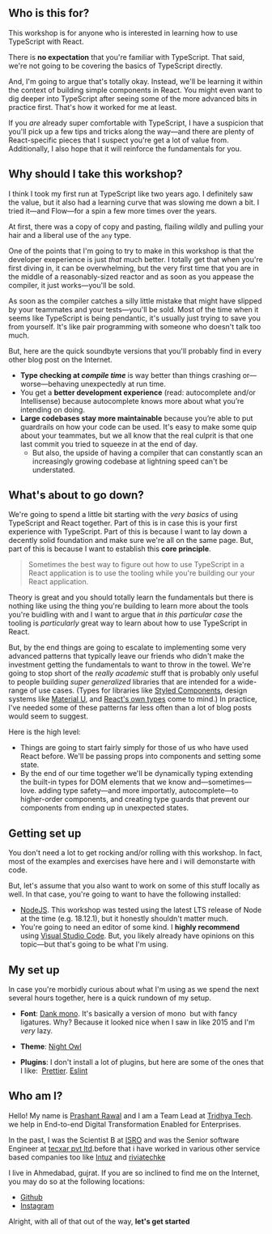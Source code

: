 ## Who is this for?

This workshop is for anyone who is interested in learning how to use TypeScript with React.

There is **no expectation** that you're familiar with TypeScript. That said, we're not going to be covering the basics of TypeScript directly.

And, I'm going to argue that's totally okay. Instead, we'll be learning it within the context of building simple components in React. You might even want to dig deeper into TypeScript after seeing some of the more advanced bits in practice first. That's how it worked for me at least.

If you _are_ already super comfortable with TypeScript, I have a suspicion that you'll pick up a few tips and tricks along the way—and there are plenty of React-specific pieces that I suspect you're get a lot of value from. Additionally, I also hope that it will reinforce the fundamentals for you.

## Why should I take this workshop?

I think I took my first run at TypeScript like two years ago. I definitely saw the value, but it also had a learning curve that was slowing me down a bit. I tried it—and Flow—for a spin a few more times over the years.

At first, there was a copy of copy and pasting, flailing wildly and pulling your hair and a liberal use of the `any` type.

One of the points that I'm going to try to make in this workshop is that the developer exeperience is just _that_ much better. I totally get that when you're first diving in, it can be overwhelming, but the very first time that you are in the middle of a reasonably-sized reactor and as soon as you appease the compiler, it just works—you'll be sold.

As soon as the compiler catches a silly little mistake that might have slipped by your teammates and your tests—you'll be sold. Most of the time when it seems like TypeScript is being pendantic, it's usually just trying to save you from yourself. It's like pair programming with someone who doesn't talk too much.

But, here are the quick soundbyte versions that you'll probably find in every other blog post on the Internet.

- **Type checking at _compile time_** is way better than things crashing or—worse—behaving unexpectedly at run time.
- You get a **better development experience** (read: autocomplete and/or Intellisense) because autocomplete knows more about what you’re intending on doing.
- **Large codebases stay more maintainable** because you’re able to put guardrails on how your code can be used. It's easy to make some quip about your teammates, but we all know that the real culprit is that one last commit you tried to squeeze in at the end of day.
  - But also, the upside of having a compiler that can constantly scan an increasingly growing codebase at lightning speed can't be understated.

## What's about to go down?

We're going to spend a little bit starting with the _very basics_ of using TypeScript and React together. Part of this is in case this is your first experience with TypeScript. Part of this is because I want to lay down a decently solid foundation and make sure we're all on the same page. But, part of this is because I want to establish this **core principle**.

> Sometimes the best way to figure out how to use TypeScript in a React application is to use the tooling while you're building our your React application.

Theory is great and you should totally learn the fundamentals but there is nothing like using the thing you're building to learn more about the tools you're buidling with and I want to argue that _in this particular case_ the tooling is _particularly_ great way to learn about how to use TypeScript in React.

But, by the end things are going to escalate to implementing some very advanced patterns that typically leave our friends who didn't make the investment getting the fundamentals to want to throw in the towel. We're going to stop short of the _really academic_ stuff that is probably only useful to people building _super generalized_ libraries that are intended for a wide-range of use cases. (Types for libraries like [Styled Components](https://github.com/DefinitelyTyped/DefinitelyTyped), design systems like [Material U](https://github.com/mui/material-ui), and [React's own types](https://github.com/DefinitelyTyped/DefinitelyTyped) come to mind.) In practice, I've needed some of these patterns far less often than a lot of blog posts would seem to suggest.

Here is the high level:

- Things are going to start fairly simply for those of us who have used React before. We'll be passing props into components and setting some state.
- By the end of our time together we'll be dynamically typing extending the built-in types for DOM elements that we know and—sometimes—love. adding type safety—and more importatly, autocomplete—to higher-order components, and creating type guards that prevent our components from ending up in unexpected states.

## Getting set up

You don't need a lot to get rocking and/or rolling with this workshop. In fact, most of the examples and exercises have here and i will demonstarte with code.

But, let's assume that you also want to work on some of this stuff locally as well. In that case, you're going to want to have the following installed:

- [NodeJS](https://nodejs.org/). This workshop was tested using the latest LTS release of Node at the time (e.g. 18.12.1), but it honestly shouldn't matter much.
- You're going to need an editor of some kind. I **highly recommend** using [Visual Studio Code](https://code.visualstudio.com/). But, you likely already have opinions on this topic—but that's going to be what I'm using.

## My set up

In case you're morbidly curious about what I'm using as we spend the next several hours together, here is a quick rundown of my setup.

- **Font**: [Dank mono](https://github.com/tonsky/FiraCode). It's basically a version of mono  but with fancy ligatures. Why? Because it looked nice when I saw in like 2015 and I'm _very_ lazy.

- **Theme**: [Night Owl](https://marketplace.visualstudio.com/items?itemName=sdras.night-owl)

- **Plugins**: I don't install a lot of plugins, but here are some of the ones that I like:  [Prettier](https://marketplace.visualstudio.com/items?itemName=esbenp.prettier-vscode). [Eslint](https://marketplace.visualstudio.com/items?itemName=dbaeumer.vscode-eslint)

## Who am I?

Hello! My name is [Prashant Rawal](https://stevekinney.net/) and I am a Team Lead at [Tridhya Tech](https://www.tridhyatech.com/). we help in End-to-end Digital Transformation Enabled for Enterprises.

In the past, I was the Scientist B at [ISRO](https://www.isro.gov.in/) and was the Senior software Engineer at [tecxar pvt ltd](https://tecxar.io/).before that i have worked in various other service based companies too like [Intuz](https://www.intuz.com/)
and [riviatechke](https://riviatechs.com/)

I live in Ahmedabad, gujrat. If you are so inclined to find me on the Internet, you may do so at the following locations:

- [Github](https://github.com/IAmCuriousDeveloper)
- [Instagram](https://instagram.com/leaderwithoutatitle?igshid=MTNiYzNiMzkwZA==)

Alright, with all of that out of the way, **let's get started**
